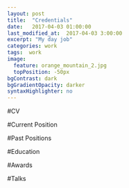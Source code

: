 ```yaml
---
layout: post
title:  "Credentials"
date:   2017-04-03 01:00:00
last_modified_at:  2017-04-03 3:00:00
excerpt: "My day job"
categories: work
tags:  work
image:
  feature: orange_mountain_2.jpg
  topPosition: -50px
bgContrast: dark
bgGradientOpacity: darker
syntaxHighlighter: no
---
```

#CV

#Current Position

#Past Positions

#Education

#Awards

#Talks